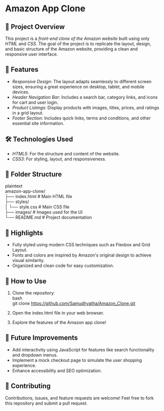 # Amazon App Clone  

## 📖 Project Overview  
This project is a *front-end clone of the Amazon website* built using only *HTML* and *CSS*. The goal of the project is to replicate the layout, design, and basic structure of the Amazon website, providing a clean and responsive user interface.  

## 🚀 Features  
- *Responsive Design*: The layout adapts seamlessly to different screen sizes, ensuring a great experience on desktop, tablet, and mobile devices.  
- *Header Navigation Bar*: Includes a search bar, category links, and icons for cart and user login.  
- *Product Listings*: Display products with images, titles, prices, and ratings in a grid layout.  
- *Footer Section*: Includes quick links, terms and conditions, and other essential site information.  

## 🛠 Technologies Used  
- *HTML5*: For the structure and content of the website.  
- *CSS3*: For styling, layout, and responsiveness.  

## 📂 Folder Structure  
plaintext  
amazon-app-clone/  
├── index.html         # Main HTML file  
├── styles/  
│   └── style.css      # Main CSS file  
├── images/            # Images used for the UI  
└── README.md          # Project documentation  
  

## 🌟 Highlights  
- Fully styled using modern CSS techniques such as Flexbox and Grid Layout.  
- Fonts and colors are inspired by Amazon's original design to achieve visual similarity.  
- Organized and clean code for easy customization.   

## 📝 How to Use  
1. Clone the repository:  
   bash  
   git clone https://github.com/Samudhyatha/Amazon_Clone.git  
     
2. Open the index.html file in your web browser.  
3. Explore the features of the Amazon app clone!  

## 📌 Future Improvements  
- Add interactivity using JavaScript for features like search functionality and dropdown menus.  
- Implement a mock checkout page to simulate the user shopping experience.  
- Enhance accessibility and SEO optimization.  

## 🤝 Contributing  
Contributions, issues, and feature requests are welcome! Feel free to fork this repository and submit a pull request.
